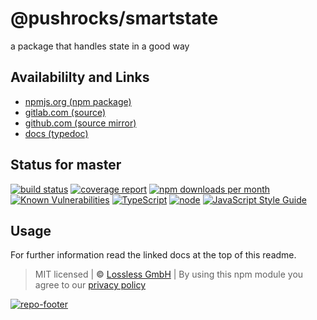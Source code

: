 # @pushrocks/smartstate
a package that handles state in a good way

## Availabililty and Links
* [npmjs.org (npm package)](https://www.npmjs.com/package/@pushrocks/smartstate)
* [gitlab.com (source)](https://gitlab.com/pushrocks/smartstate)
* [github.com (source mirror)](https://github.com/pushrocks/smartstate)
* [docs (typedoc)](https://pushrocks.gitlab.io/smartstate/)

## Status for master
[![build status](https://gitlab.com/pushrocks/smartstate/badges/master/build.svg)](https://gitlab.com/pushrocks/smartstate/commits/master)
[![coverage report](https://gitlab.com/pushrocks/smartstate/badges/master/coverage.svg)](https://gitlab.com/pushrocks/smartstate/commits/master)
[![npm downloads per month](https://img.shields.io/npm/dm/@pushrocks/smartstate.svg)](https://www.npmjs.com/package/@pushrocks/smartstate)
[![Known Vulnerabilities](https://snyk.io/test/npm/@pushrocks/smartstate/badge.svg)](https://snyk.io/test/npm/@pushrocks/smartstate)
[![TypeScript](https://img.shields.io/badge/TypeScript->=%203.x-blue.svg)](https://nodejs.org/dist/latest-v10.x/docs/api/)
[![node](https://img.shields.io/badge/node->=%2010.x.x-blue.svg)](https://nodejs.org/dist/latest-v10.x/docs/api/)
[![JavaScript Style Guide](https://img.shields.io/badge/code%20style-prettier-ff69b4.svg)](https://prettier.io/)

## Usage

For further information read the linked docs at the top of this readme.

> MIT licensed | **&copy;** [Lossless GmbH](https://lossless.gmbh)
| By using this npm module you agree to our [privacy policy](https://lossless.gmbH/privacy)

[![repo-footer](https://lossless.gitlab.io/publicrelations/repofooter.svg)](https://maintainedby.lossless.com)
